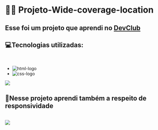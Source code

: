 # 👨‍💻 Projeto-Wide-coverage-location

 <h2> Esse foi um projeto que aprendi no <a href="https://rodolfomori.com.br/devclub"> DevClub </a> </h2>
 
 <h2>💻Tecnologias utilizadas: </h2><br>

 - <img src="https://img.shields.io/badge/HTML5-E34F26?style=for-the-badge&logo=html5&logoColor=white" alt="html-logo"/>
 - <img src="https://img.shields.io/badge/CSS3-1572B6?style=for-the-badge&logo=css3&logoColor=white" alt="css-logo"/>
 
 <img src="https://github.com/kauamath/Projeto-Wide-coverage-location/blob/master/img/desktop.png?raw=true">
 
 <h2>📱Nesse projeto aprendi também a respeito de responsividade  </h2><br>

 
  <img src="https://github.com/kauamath/Projeto-Wide-coverage-location/blob/master/img/mobile.png?raw=true">

